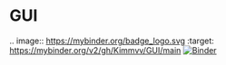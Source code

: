 # GUI


.. image:: https://mybinder.org/badge_logo.svg
 :target: https://mybinder.org/v2/gh/Kimmvv/GUI/main
[![Binder](https://mybinder.org/badge_logo.svg)](https://mybinder.org/v2/gh/Kimmvv/GUI/main)
